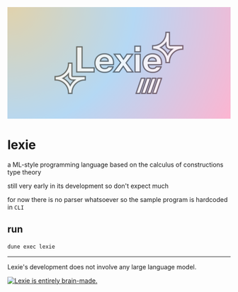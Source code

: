 <!-- markdownlint-disable MD041 -->

![Logo of Lexie](./assets/banner.png)

# lexie

a ML-style programming language based on the calculus of constructions type theory

still very early in its development so don't expect much

for now there is no parser whatsoever so the sample program is hardcoded in `CLI`

## run

```sh
dune exec lexie
```

---

Lexie's development does not involve any large language model.

[![Lexie is entirely brain-made.](https://brainmade.org/black-logo.svg)](https://brainmade.org)
